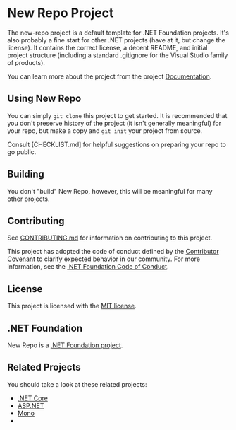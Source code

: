 # New Repo Project

The new-repo project is a default template for .NET Foundation projects. It's also probably a fine start for other .NET projects (have at it, but change the license). It contains the correct license, a decent README, and initial project structure (including a standard .gitignore for the Visual Studio family of products).

You can learn more about the project from the project [Documentation](Documentation).

## Using New Repo

You can simply `git clone` this project to get started. It is recommended that you don't preserve history of the project (it isn't generally meaningful) for your repo, but make a copy and `git init` your project from source.

Consult [CHECKLIST.md] for helpful suggestions on preparing your repo to go public.

## Building

You don't "build" New Repo, however, this will be meaningful for many other projects.

## Contributing

See [CONTRIBUTING.md](CONTRIBUTING.md) for information on contributing to this project.

This project has adopted the code of conduct defined by the [Contributor Covenant](http://contributor-covenant.org/) 
to clarify expected behavior in our community. For more information, see the [.NET Foundation Code of Conduct](http://www.dotnetfoundation.org/code-of-conduct).

## License

This project is licensed with the [MIT license](LICENSE).

## .NET Foundation

New Repo is a [.NET Foundation project](https://dotnetfoundation.org/projects).

## Related Projects

You should take a look at these related projects:

- [.NET Core](https://github.com/dotnet/core)
- [ASP.NET](https://github.com/aspnet)
- [Mono](https://github.com/mono)
- 
